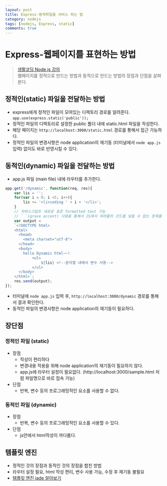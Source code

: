 ```yaml
---
layout: post
title: Express-동적파일을 서비스 하는 법
category: nodejs
tags: [nodejs, Express, static]
comments: true
---
```

# Express-웹페이지를 표현하는 방법
> [생활코딩 Node.js 강의](https://opentutorials.org/course/2136/11857)   
>   웹페이지를 정적으로 만드는 방법과 동적으로 만드는 방법의 장점과 단점을 살펴본다.

## 정적인(static) 파일을 전달하는 방법
- express에게 정적인 파일이 모여있는 디렉토리 경로를 알려준다. `app.use(express.static('public'));`
- 정적인 파일의 디렉토리로 설정한 public 폴더 내에 static.html 파일을 작성한다.
- 해당 페이지는 `http://localhost:3000/static.html` 경로를 통해서 접근 가능하다.
- 정적인 파일의 변경사항은 node application의 재기동 (터미널에서 `node app.js` 입력) 없이도 바로 반영시킬 수 있다.


## 동적인(dynamic) 파일을 전달하는 방법
- app.js 파일 (main file) 내에 라우터를 추가한다.
```javascript
app.get('/dynamic', function(req, res){
	var lis = '';
	for(var i = 0; i <5; i++){
		lis += '<li>coding ' + i + '</li>';
	}
	// 자바스크립트 새로운 표준 formatted text 기능
	// ` `(grave accent) 사용을 통해서 JS에서 여려줄의 코드를 넣을 수 없는 문제를 해결
	var output =
	`<!DOCTYPE html>
	<html>
	  <head>
	    <meta charset="utf-8">
	  </head>
	  <body>
	    hello Dynamic html~~!
			<ul>
				${lis} <!--문자열 내에서 변수 사용-->
			</ul>
	  </body>
	</html>`;
	res.send(output);
});
```

- 터미널에 `node app.js` 입력 후, `http://localhost:3000/dynamic` 경로를 통해서 결과 확인한다.
- 동적인 파일의 변경사항은 node application의 재기동이 필요하다.

## 장단점
### 정적인 파일 (static)
- 장점
	- 작성이 편리하다
	- 변경내용 적용을 위해 node application의 재기동이 필요하지 않다.
	- app.js에 라우터 설정이 필요없다. (http://localhost:3000/sample.html 처럼 파일명으로 바로 접속 가능)
- 단점
	- 반복, 변수 등의 프로그래밍적인 요소를 사용할 수 없다.

### 동적인 파일 (dynamic)
- 장점
	- 반복, 변수 등의 프로그래밍적인 요소를 사용할 수 있다.  
- 단점
	- js안에서 html작성이 까다롭다.

## 템플릿 엔진
- 정적인 것의 장점과 동적인 것의 장점을 합친 방법
- 라우터 설정 필요, html 작성 편리, 변수 사용 가능, 수정 후 재기동 불필요
- [템플릿 엔진 jade 알아보기](https://zehye.github.io/nodejs/2017/02/18/nodejs-10-express-template-engine-jade/)
